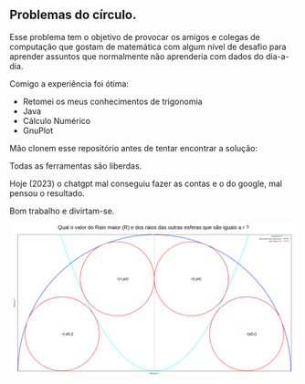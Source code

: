 ## Problemas do círculo.

Esse problema tem o objetivo de provocar os amigos e colegas de computação que gostam de matemática com algum nível de desafio para aprender assuntos que normalmente não aprenderia com dados do dia-a-dia.

Comigo a experiência foi ótima:
- Retomei os meus conhecimentos de trigonomia
- Java
- Cálculo Numérico
- GnuPlot

Mão clonem esse repositório antes de tentar encontrar a solução:


Todas as ferramentas são liberdas.

Hoje (2023) o chatgpt mal conseguiu fazer as contas e o do google, mal pensou o resultado.

Bom trabalho e divirtam-se.

![Problema para resolver](https://raw.githubusercontent.com/spedison/problema_circulos/main/scripts/problema.png)
